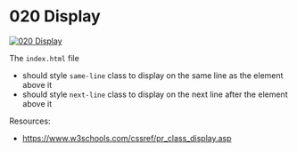 # 020 Display

[![020 Display](https://img.youtube.com/vi/S9SGnWGTL24/0.jpg)](https://www.youtube.com/watch?v=S9SGnWGTL24)

The `index.html` file
- should style `same-line` class to display on the same line as the element above it
- should style `next-line` class to display on the next line after the element above it

Resources:
- https://www.w3schools.com/cssref/pr_class_display.asp

